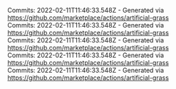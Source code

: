 Commits: 2022-02-11T11:46:33.548Z - Generated via https://github.com/marketplace/actions/artificial-grass
<br>
Commits: 2022-02-11T11:46:33.548Z - Generated via https://github.com/marketplace/actions/artificial-grass
<br>
Commits: 2022-02-11T11:46:33.548Z - Generated via https://github.com/marketplace/actions/artificial-grass
<br>
Commits: 2022-02-11T11:46:33.548Z - Generated via https://github.com/marketplace/actions/artificial-grass
<br>
Commits: 2022-02-11T11:46:33.548Z - Generated via https://github.com/marketplace/actions/artificial-grass
<br>
